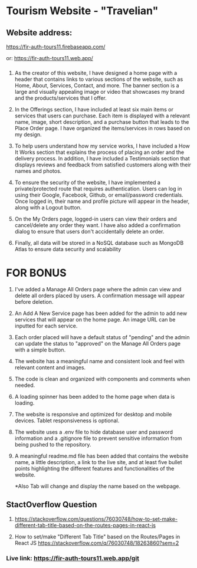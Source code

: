 # Tourism Website - "Travelian"

## Website address: 
https://fir-auth-tours11.firebaseapp.com/

or:
https://fir-auth-tours11.web.app/

###

1. As the creator of this website, I have designed a home page with a header that contains links to various sections of the website, such as Home, About, Services, Contact, and more. The banner section is a large and visually appealing image or video that showcases my brand and the products/services that I offer.

2. In the Offerings section, I have included at least six main items or services that users can purchase. Each item is displayed with a relevant name, image, short description, and a purchase button that leads to the Place Order page. I have organized the items/services in rows based on my design.

3. To help users understand how my service works, I have included a How It Works section that explains the process of placing an order and the delivery process. In addition, I have included a Testimonials section that displays reviews and feedback from satisfied customers along with their names and photos.

4. To ensure the security of the website, I have implemented a private/protected route that requires authentication. Users can log in using their Google, Facebook, Github, or email/password credentials. Once logged in, their name and profile picture will appear in the header, along with a Logout button.

5. On the My Orders page, logged-in users can view their orders and cancel/delete any order they want. I have also added a confirmation dialog to ensure that users don't accidentally delete an order.

6. Finally, all data will be stored in a NoSQL database such as MongoDB Atlas to ensure data security and scalability



# FOR BONUS 

1. I've added a Manage All Orders page where the admin can view and delete all orders placed by users. A confirmation message will appear before deletion.
2. An Add A New Service page has been added for the admin to add new services that will appear on the home page. An image URL can be inputted for each service.
3. Each order placed will have a default status of "pending" and the admin can update the status to "approved" on the Manage All Orders page with a simple button.
4. The website has a meaningful name and consistent look and feel with relevant content and images.
5. The code is clean and organized with components and comments when needed.
6. A loading spinner has been added to the home page when data is loading.
8. The website is responsive and optimized for desktop and mobile devices. Tablet responsiveness is optional.
9. The website uses a .env file to hide database user and password information and a .gitignore file to prevent sensitive information from being pushed to the repository.
10. A meaningful readme.md file has been added that contains the website name, a little description, a link to the live site, and at least five bullet points highlighting the different features and functionalities of the website.

    *Also Tab will change and display the name based on the webpage.


## StactOverflow Question
1.  https://stackoverflow.com/questions/76030748/how-to-set-make-different-tab-title-based-on-the-routes-pages-in-react-js

2. How to set/make "Different Tab Title" based on the Routes/Pages in React JS
https://stackoverflow.com/q/76030748/18263860?sem=2


### Live link: https://fir-auth-tours11.web.app/git
